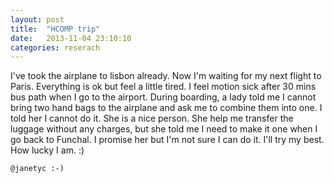 ```yaml
---
layout: post
title:  "HCOMP trip"
date:   2013-11-04 23:10:10
categories: reserach
---
```

I've took the airplane to lisbon already. Now I'm waiting for my next flight to Paris. Everything is ok but feel a little tired. I feel motion sick after 30 mins bus path when I go to the airport. During boarding, a lady told me I cannot bring two hand bags to the airplane and ask me to combine them into one. I told her I cannot do it. She is a nice person. She help me transfer the luggage without any charges, but she told me I need to make it one when I go back to Funchal. I promise her but I'm not sure I can do it. I'll try my best. How lucky I am. :)


`@janetyc :-)`

